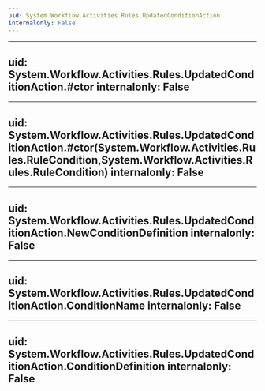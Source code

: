 ```yaml
---
uid: System.Workflow.Activities.Rules.UpdatedConditionAction
internalonly: False
---
```


---
uid: System.Workflow.Activities.Rules.UpdatedConditionAction.#ctor
internalonly: False
---

---
uid: System.Workflow.Activities.Rules.UpdatedConditionAction.#ctor(System.Workflow.Activities.Rules.RuleCondition,System.Workflow.Activities.Rules.RuleCondition)
internalonly: False
---

---
uid: System.Workflow.Activities.Rules.UpdatedConditionAction.NewConditionDefinition
internalonly: False
---

---
uid: System.Workflow.Activities.Rules.UpdatedConditionAction.ConditionName
internalonly: False
---

---
uid: System.Workflow.Activities.Rules.UpdatedConditionAction.ConditionDefinition
internalonly: False
---
